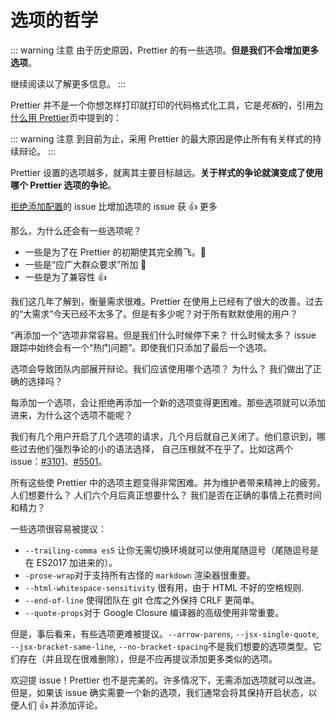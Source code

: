 # 选项的哲学

::: warning 注意
由于历史原因，Prettier 的有一些选项。**但是我们不会增加更多选项**。

继续阅读以了解更多信息。
:::

Prettier 并不是一个你想怎样打印就打印的代码格式化工具，它是*死板*的，引用[为什么用 Prettier](/why-prettier.md)页中提到的：

::: warning 注意
到目前为止，采用 Prettier 的最大原因是停止所有有关样式的持续辩论。
:::

Prettier 设置的选项越多，就离其主要目标越远。**关于样式的争论就演变成了使用哪个 Prettier 选项的争论**。

[拒绝添加配置](https://github.com/prettier/prettier/issues/40)的 issue 比增加选项的 issue 获 👍 更多

那么，为什么还会有一些选项呢？

- 一些是为了在 Prettier 的初期使其完全腾飞。🚀
- 一些是“应广大群众要求”所加 🤔
- 一些是为了兼容性 👍

我们这几年了解到，衡量需求很难。Prettier 在使用上已经有了很大的改善。过去的“大需求”今天已经不太多了。但是有多少呢？对于所有默默使用的用户？

“再添加一个”选项非常容易。但是我们什么时候停下来？ 什么时候太多？ issue 跟踪中始终会有一个“热门问题”。即使我们只添加了最后一个选项。

选项会导致团队内部展开辩论。我们应该使用哪个选项？ 为什么？ 我们做出了正确的选择吗？

每添加一个选项，会让拒绝再添加一个新的选项变得更困难。那些选项就可以添加进来，为什么这个选项不能呢？

我们有几个用户开启了几个选项的请求，几个月后就自己关闭了。他们意识到，哪些过去他们强烈争论的小的语法选择，
自己压根就不在乎了。比如这两个 issue：[#3101](https://github.com/prettier/prettier/issues/3101#issuecomment-500927917)、[#5501](https://github.com/prettier/prettier/issues/5501#issuecomment-487025417)。

所有这些使 Prettier 中的选项主题变得非常困难。并为维护者带来精神上的疲劳。人们想要什么？ 人们六个月后真正想要什么？ 我们是否在正确的事情上花费时间和精力？

一些选项很容易被提议：

- `--trailing-comma es5` 让你无需切换环境就可以使用尾随逗号（尾随逗号是在 ES2017 加进来的）。
- `-prose-wrap`对于支持所有古怪的 `markdown` 渲染器很重要。
- `--html-whitespace-sensitivity` 很有用，由于 HTML 不好的空格规则.
- `--end-of-line` 使得团队在 git 仓库之外保持 CRLF 更简单。
- `--quote-props`对于 Google Closure 编译器的高级使用非常重要。

但是，事后看来，有些选项更难被提议。`--arrow-parens`, `--jsx-single-quote`, `--jsx-bracket-same-line`, `--no-bracket-spacing`不是我们想要的选项类型。它们存在（并且现在很难删除），但是不应再提议添加更多类似的选项。

欢迎提 issue！Prettier 也不是完美的。许多情况下，无需添加选项就可以改进。但是，如果该 issue 确实需要一个新的选项，我们通常会将其保持开启状态，以便人们 👍 并添加评论。
